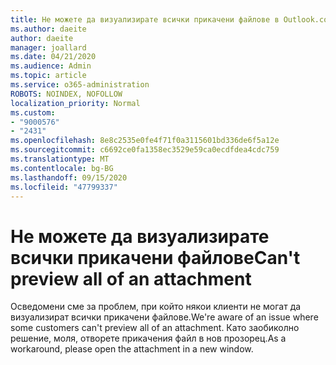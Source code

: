 ```yaml
---
title: Не можете да визуализирате всички прикачени файлове в Outlook.com
ms.author: daeite
author: daeite
manager: joallard
ms.date: 04/21/2020
ms.audience: Admin
ms.topic: article
ms.service: o365-administration
ROBOTS: NOINDEX, NOFOLLOW
localization_priority: Normal
ms.custom:
- "9000576"
- "2431"
ms.openlocfilehash: 8e8c2535e0fe4f71f0a3115601bd336de6f5a12e
ms.sourcegitcommit: c6692ce0fa1358ec3529e59ca0ecdfdea4cdc759
ms.translationtype: MT
ms.contentlocale: bg-BG
ms.lasthandoff: 09/15/2020
ms.locfileid: "47799337"
---
```

# <a name="cant-preview-all-of-an-attachment"></a><span data-ttu-id="b1616-102">Не можете да визуализирате всички прикачени файлове</span><span class="sxs-lookup"><span data-stu-id="b1616-102">Can't preview all of an attachment</span></span>

<span data-ttu-id="b1616-103">Осведомени сме за проблем, при който някои клиенти не могат да визуализират всички прикачени файлове.</span><span class="sxs-lookup"><span data-stu-id="b1616-103">We're aware of an issue where some customers can't preview all of an attachment.</span></span> <span data-ttu-id="b1616-104">Като заобиколно решение, моля, отворете прикачения файл в нов прозорец.</span><span class="sxs-lookup"><span data-stu-id="b1616-104">As a workaround, please open the attachment in a new window.</span></span>